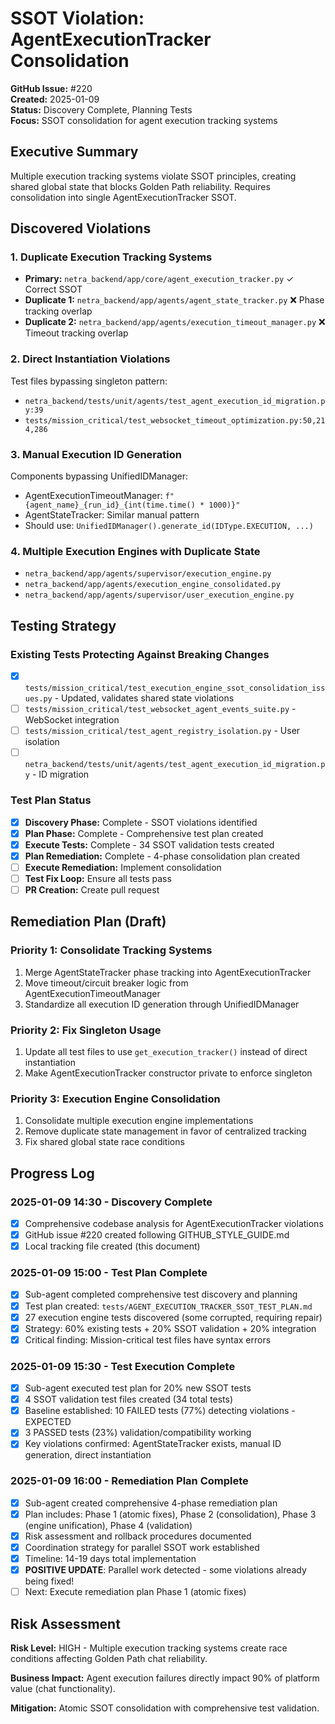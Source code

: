# SSOT Violation: AgentExecutionTracker Consolidation

**GitHub Issue:** #220  
**Created:** 2025-01-09  
**Status:** Discovery Complete, Planning Tests  
**Focus:** SSOT consolidation for agent execution tracking systems

## Executive Summary
Multiple execution tracking systems violate SSOT principles, creating shared global state that blocks Golden Path reliability. Requires consolidation into single AgentExecutionTracker SSOT.

## Discovered Violations

### 1. Duplicate Execution Tracking Systems
- **Primary:** `netra_backend/app/core/agent_execution_tracker.py` ✓ Correct SSOT
- **Duplicate 1:** `netra_backend/app/agents/agent_state_tracker.py` ❌ Phase tracking overlap
- **Duplicate 2:** `netra_backend/app/agents/execution_timeout_manager.py` ❌ Timeout tracking overlap

### 2. Direct Instantiation Violations
Test files bypassing singleton pattern:
- `netra_backend/tests/unit/agents/test_agent_execution_id_migration.py:39`
- `tests/mission_critical/test_websocket_timeout_optimization.py:50,214,286`

### 3. Manual Execution ID Generation
Components bypassing UnifiedIDManager:
- AgentExecutionTimeoutManager: `f"{agent_name}_{run_id}_{int(time.time() * 1000)}"`
- AgentStateTracker: Similar manual pattern
- Should use: `UnifiedIDManager().generate_id(IDType.EXECUTION, ...)`

### 4. Multiple Execution Engines with Duplicate State
- `netra_backend/app/agents/supervisor/execution_engine.py`
- `netra_backend/app/agents/execution_engine_consolidated.py`
- `netra_backend/app/agents/supervisor/user_execution_engine.py`

## Testing Strategy

### Existing Tests Protecting Against Breaking Changes
- [X] `tests/mission_critical/test_execution_engine_ssot_consolidation_issues.py` - Updated, validates shared state violations
- [ ] `tests/mission_critical/test_websocket_agent_events_suite.py` - WebSocket integration
- [ ] `tests/mission_critical/test_agent_registry_isolation.py` - User isolation
- [ ] `netra_backend/tests/unit/agents/test_agent_execution_id_migration.py` - ID migration

### Test Plan Status
- [X] **Discovery Phase:** Complete - SSOT violations identified
- [X] **Plan Phase:** Complete - Comprehensive test plan created
- [X] **Execute Tests:** Complete - 34 SSOT validation tests created
- [X] **Plan Remediation:** Complete - 4-phase consolidation plan created
- [ ] **Execute Remediation:** Implement consolidation
- [ ] **Test Fix Loop:** Ensure all tests pass
- [ ] **PR Creation:** Create pull request

## Remediation Plan (Draft)

### Priority 1: Consolidate Tracking Systems
1. Merge AgentStateTracker phase tracking into AgentExecutionTracker
2. Move timeout/circuit breaker logic from AgentExecutionTimeoutManager 
3. Standardize all execution ID generation through UnifiedIDManager

### Priority 2: Fix Singleton Usage  
1. Update all test files to use `get_execution_tracker()` instead of direct instantiation
2. Make AgentExecutionTracker constructor private to enforce singleton

### Priority 3: Execution Engine Consolidation
1. Consolidate multiple execution engine implementations
2. Remove duplicate state management in favor of centralized tracking
3. Fix shared global state race conditions

## Progress Log

### 2025-01-09 14:30 - Discovery Complete
- [X] Comprehensive codebase analysis for AgentExecutionTracker violations
- [X] GitHub issue #220 created following GITHUB_STYLE_GUIDE.md
- [X] Local tracking file created (this document)

### 2025-01-09 15:00 - Test Plan Complete  
- [X] Sub-agent completed comprehensive test discovery and planning
- [X] Test plan created: `tests/AGENT_EXECUTION_TRACKER_SSOT_TEST_PLAN.md`
- [X] 27 execution engine tests discovered (some corrupted, requiring repair)
- [X] Strategy: 60% existing tests + 20% SSOT validation + 20% integration 
- [X] Critical finding: Mission-critical test files have syntax errors

### 2025-01-09 15:30 - Test Execution Complete
- [X] Sub-agent executed test plan for 20% new SSOT tests
- [X] 4 SSOT validation test files created (34 total tests)
- [X] Baseline established: 10 FAILED tests (77%) detecting violations - EXPECTED
- [X] 3 PASSED tests (23%) validation/compatibility working
- [X] Key violations confirmed: AgentStateTracker exists, manual ID generation, direct instantiation

### 2025-01-09 16:00 - Remediation Plan Complete  
- [X] Sub-agent created comprehensive 4-phase remediation plan
- [X] Plan includes: Phase 1 (atomic fixes), Phase 2 (consolidation), Phase 3 (engine unification), Phase 4 (validation)
- [X] Risk assessment and rollback procedures documented
- [X] Coordination strategy for parallel SSOT work established
- [X] Timeline: 14-19 days total implementation
- [X] **POSITIVE UPDATE**: Parallel work detected - some violations already being fixed!
- [ ] Next: Execute remediation plan Phase 1 (atomic fixes)

## Risk Assessment
**Risk Level:** HIGH - Multiple execution tracking systems create race conditions affecting Golden Path chat reliability.

**Business Impact:** Agent execution failures directly impact 90% of platform value (chat functionality).

**Mitigation:** Atomic SSOT consolidation with comprehensive test validation.
